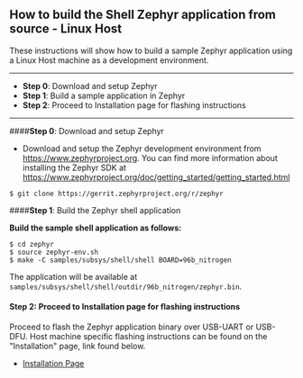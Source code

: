 ## How to build the Shell Zephyr application from source - Linux Host

These instructions will show how to build a sample Zephyr application using a Linux Host machine as a development environment.

***

- **Step 0**: Download and setup Zephyr
- **Step 1**: Build a sample application in Zephyr
- **Step 2**: Proceed to Installation page for flashing instructions

***

####**Step 0**: Download and setup Zephyr
- Download and setup the Zephyr development environment from https://www.zephyrproject.org. You can find more information about installing the Zephyr SDK at https://www.zephyrproject.org/doc/getting_started/getting_started.html

```shell
$ git clone https://gerrit.zephyrproject.org/r/zephyr
```

####**Step 1**: Build the Zephyr shell application

**Build the sample shell application as follows:**

```shell
$ cd zephyr
$ source zephyr-env.sh
$ make -C samples/subsys/shell/shell BOARD=96b_nitrogen
```

The application will be available at ```samples/subsys/shell/shell/outdir/96b_nitrogen/zephyr.bin```.

#### **Step 2**: Proceed to Installation page for flashing instructions

Proceed to flash the Zephyr application binary over USB-UART or USB-DFU. Host machine specific flashing instructions can be found on the "Installation" page, link found below.

- [Installation Page](../../installation/README.md)
